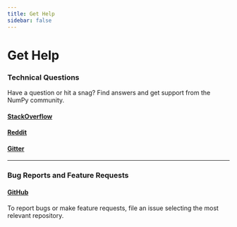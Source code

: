 ```yaml
---
title: Get Help
sidebar: false
---
```


# Get Help

### Technical Questions

Have a question or hit a snag? Find answers and get support from the NumPy community.

#### [StackOverflow](http://stackoverflow.com/questions/tagged/numpy)



#### [Reddit](https://www.reddit.com/r/Numpy/)


#### [Gitter](https://gitter.im/numpy/numpy)

****
### Bug Reports and Feature Requests

#### [GitHub](github.com/numpy/numpy/issues)
To report bugs or make feature requests, file an issue selecting the most relevant repository.

